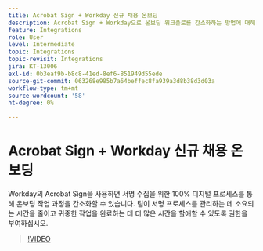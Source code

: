 ```yaml
---
title: Acrobat Sign + Workday 신규 채용 온보딩
description: Acrobat Sign + Workday으로 온보딩 워크플로를 간소화하는 방법에 대해 알아봅니다.
feature: Integrations
role: User
level: Intermediate
topic: Integrations
topic-revisit: Integrations
jira: KT-13006
exl-id: 0b3eaf9b-b8c8-41ed-8ef6-851949d55ede
source-git-commit: 063268e985b7a64beffec8fa939a3d8b38d3d03a
workflow-type: tm+mt
source-wordcount: '58'
ht-degree: 0%

---
```


# Acrobat Sign + Workday 신규 채용 온보딩

Workday의 Acrobat Sign을 사용하면 서명 수집을 위한 100% 디지털 프로세스를 통해 온보딩 작업 과정을 간소화할 수 있습니다. 팀이 서명 프로세스를 관리하는 데 소요되는 시간을 줄이고 귀중한 작업을 완료하는 데 더 많은 시간을 할애할 수 있도록 권한을 부여하십시오.

>[!VIDEO](https://video.tv.adobe.com/v/3418984?quality=12&learn=on&hidetitle=true)
